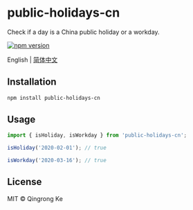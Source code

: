 # public-holidays-cn

Check if a day is a China public holiday or a workday.

[![npm version](https://img.shields.io/npm/v/public-holidays-cn.svg)](https://www.npmjs.com/package/public-holidays-cn)

English | [简体中文](./README-zh-hans.md)

## Installation

```sh
npm install public-holidays-cn
```

## Usage

```js
import { isHoliday, isWorkday } from 'public-holidays-cn';

isHoliday('2020-02-01'); // true

isWorkday('2020-03-16'); // true
```

## License

MIT © Qingrong Ke

